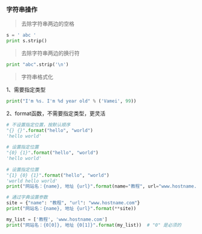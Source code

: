 
### 字符串操作

> 去除字符串两边的空格

```python
s = ' abc '
print s.strip()
```


> 去除字符串两边的换行符

```python
print "abc".strip('\n')
```

> 字符串格式化

1、需要指定类型
```python
print("I'm %s. I'm %d year old" % ('Vamei', 99))
```
2、format函数，不需要指定类型，更灵活
```python
# 不设置指定位置，按默认顺序
"{} {}".format("hello", "world")    
'hello world'
 
# 设置指定位置
"{0} {1}".format("hello", "world")  
'hello world'
 
# 设置指定位置
"{1} {0} {1}".format("hello", "world") 
'world hello world'
print("网站名：{name}, 地址 {url}".format(name="教程", url="www.hostname.com"))

# 通过字典设置参数
site = {"name": "教程", "url": "www.hostname.com"}
print("网站名：{name}, 地址 {url}".format(**site))

my_list = ['教程', 'www.hostname.com']
print("网站名：{0[0]}, 地址 {0[1]}".format(my_list))  # "0" 是必须的
```